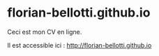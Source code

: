 # florian-bellotti.github.io

Ceci est mon CV en ligne. 

Il est accessible ici :
http://florian-bellotti.github.io

